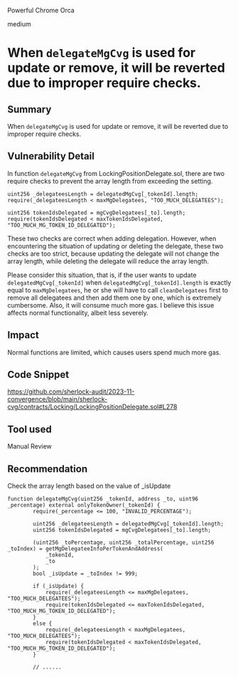 Powerful Chrome Orca

medium

# When `delegateMgCvg` is used for update or remove, it will be reverted due to improper require checks.

## Summary

When `delegateMgCvg` is used for update or remove, it will be reverted due to improper require checks.

## Vulnerability Detail

In function `delegateMgCvg` from LockingPositionDelegate.sol, there are two require checks to prevent the array length from exceeding the setting.

```solidity
uint256 _delegateesLength = delegatedMgCvg[_tokenId].length;
require(_delegateesLength < maxMgDelegatees, "TOO_MUCH_DELEGATEES");

uint256 tokenIdsDelegated = mgCvgDelegatees[_to].length;
require(tokenIdsDelegated < maxTokenIdsDelegated, "TOO_MUCH_MG_TOKEN_ID_DELEGATED");
```

These two checks are correct when adding delegation. However, when encountering the situation of updating or deleting the delegate, these two checks are too strict, because updating the delegate will not change the array length, while deleting the delegate will reduce the array length.

Please consider this situation, that is, if the user wants to update `delegatedMgCvg[_tokenId]` when `delegatedMgCvg[_tokenId].length` is exactly equal to `maxMgDelegatees`, he or she will have to call `cleanDelegatees` first to remove all delegatees and then add them one by one, which is extremely cumbersome. Also, it will consume much more gas. I believe this issue affects normal functionality, albeit less severely.

## Impact

Normal functions are limited, which causes users spend much more gas.

## Code Snippet

https://github.com/sherlock-audit/2023-11-convergence/blob/main/sherlock-cvg/contracts/Locking/LockingPositionDelegate.sol#L278

## Tool used

Manual Review

## Recommendation

Check the array length based on the value of _isUpdate

```solidity
function delegateMgCvg(uint256 _tokenId, address _to, uint96 _percentage) external onlyTokenOwner(_tokenId) {
        require(_percentage <= 100, "INVALID_PERCENTAGE");

        uint256 _delegateesLength = delegatedMgCvg[_tokenId].length;
        uint256 tokenIdsDelegated = mgCvgDelegatees[_to].length;
        
        (uint256 _toPercentage, uint256 _totalPercentage, uint256 _toIndex) = getMgDelegateeInfoPerTokenAndAddress(
            _tokenId,
            _to
        );
        bool _isUpdate = _toIndex != 999;
				
        if (_isUpdate) {
            require(_delegateesLength <= maxMgDelegatees, "TOO_MUCH_DELEGATEES");
            require(tokenIdsDelegated <= maxTokenIdsDelegated, "TOO_MUCH_MG_TOKEN_ID_DELEGATED");
        }
        else {
            require(_delegateesLength < maxMgDelegatees, "TOO_MUCH_DELEGATEES");
            require(tokenIdsDelegated < maxTokenIdsDelegated, "TOO_MUCH_MG_TOKEN_ID_DELEGATED");
        }

        // ......
```